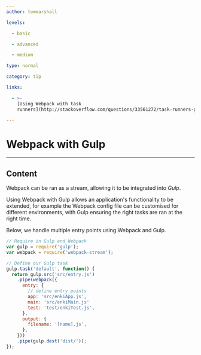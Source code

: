```yaml
---
author: tommarshall

levels:

  - basic

  - advanced

  - medium

type: normal

category: tip

links:

  - >-
    [Using Webpack with task
    runners](http://stackoverflow.com/questions/33561272/task-runners-gulp-grunt-etc-and-bundlers-webpack-browserify-why-use-toge){website}

---
```


# Webpack with Gulp

---

## Content

Webpack can be ran as a stream, allowing it to be integrated into _Gulp_.

Using Webpack with Gulp allows an application's functionality to be extended, for example the Webpack config file can be customised for different environments, with Gulp ensuring the right tasks are ran at the right time.

Below, we handle multiple entry points using Webpack and Gulp.

```javascript
// Require in Gulp and Webpack
var gulp = require('gulp');
var webpack = require('webpack-stream');

// Define our Gulp task
gulp.task('default', function() {
  return gulp.src('src/entry.js')
    .pipe(webpack({
      entry: {
        // define entry points
        app: 'src/enkiApp.js',
        main: 'src/enkiMain.js'
        test: 'test/enkiTest.js',
      },
      output: {
        filename: '[name].js',
      },
    }))
    .pipe(gulp.dest('dist/'));
});
```
